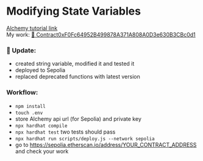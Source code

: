 # Modifying State Variables
[Alchemy tutorial link](https://university.alchemy.com/course/ethereum/md/61784a02fbbc0200040e8f0d)
</br> My work: [🔮 Contract0xF0Fc64952B499878A371A808A0D3e630B3CBc0d1](https://sepolia.etherscan.io/address/0xF0Fc64952B499878A371A808A0D3e630B3CBc0d1)

### 🚀 Update:
- created string variable, modified it and tested it
- deployed to Sepolia
- replaced deprecated functions with latest version

### Workflow:
- `npm install`
- `touch .env`
- store Alchemy api url (for Sepolia) and private key
- `npx hardhat compile`
- `npx hardhat test` two tests should pass
- `npx hardhat run scripts/deploy.js --network sepolia`
- go to https://sepolia.etherscan.io/address/YOUR_CONTRACT_ADDRESS and check your work
